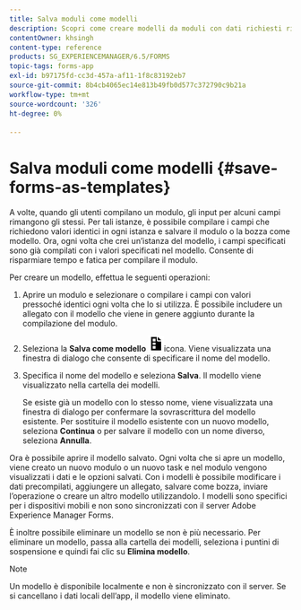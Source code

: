```yaml
---
title: Salva moduli come modelli
description: Scopri come creare modelli da moduli con dati richiesti ripetutamente.
contentOwner: khsingh
content-type: reference
products: SG_EXPERIENCEMANAGER/6.5/FORMS
topic-tags: forms-app
exl-id: b97175fd-cc3d-457a-af11-1f8c83192eb7
source-git-commit: 8b4cb4065ec14e813b49fb0d577c372790c9b21a
workflow-type: tm+mt
source-wordcount: '326'
ht-degree: 0%

---
```


# Salva moduli come modelli {#save-forms-as-templates}

A volte, quando gli utenti compilano un modulo, gli input per alcuni campi rimangono gli stessi. Per tali istanze, è possibile compilare i campi che richiedono valori identici in ogni istanza e salvare il modulo o la bozza come modello. Ora, ogni volta che crei un’istanza del modello, i campi specificati sono già compilati con i valori specificati nel modello. Consente di risparmiare tempo e fatica per compilare il modulo.

Per creare un modello, effettua le seguenti operazioni:

1. Aprire un modulo e selezionare o compilare i campi con valori pressoché identici ogni volta che lo si utilizza. È possibile includere un allegato con il modello che viene in genere aggiunto durante la compilazione del modulo.
1. Seleziona la **Salva come modello** ![save_as_template](assets/save_as_template.png)icona. Viene visualizzata una finestra di dialogo che consente di specificare il nome del modello.
1. Specifica il nome del modello e seleziona **Salva**. Il modello viene visualizzato nella cartella dei modelli.

   Se esiste già un modello con lo stesso nome, viene visualizzata una finestra di dialogo per confermare la sovrascrittura del modello esistente. Per sostituire il modello esistente con un nuovo modello, seleziona **Continua** o per salvare il modello con un nome diverso, seleziona **Annulla**.

Ora è possibile aprire il modello salvato. Ogni volta che si apre un modello, viene creato un nuovo modulo o un nuovo task e nel modulo vengono visualizzati i dati e le opzioni salvati. Con i modelli è possibile modificare i dati precompilati, aggiungere un allegato, salvare come bozza, inviare l’operazione o creare un altro modello utilizzandolo. I modelli sono specifici per i dispositivi mobili e non sono sincronizzati con il server Adobe Experience Manager Forms.

È inoltre possibile eliminare un modello se non è più necessario. Per eliminare un modello, passa alla cartella dei modelli, seleziona i puntini di sospensione e quindi fai clic su **Elimina modello**.

>[!NOTE]
>
>Un modello è disponibile localmente e non è sincronizzato con il server. Se si cancellano i dati locali dell’app, il modello viene eliminato.
